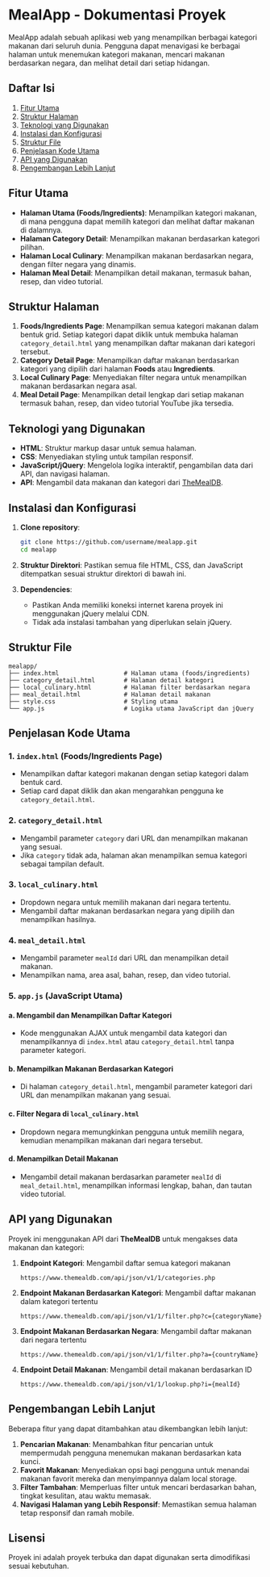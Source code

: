 # MealApp - Dokumentasi Proyek

MealApp adalah sebuah aplikasi web yang menampilkan berbagai kategori makanan dari seluruh dunia. Pengguna dapat menavigasi ke berbagai halaman untuk menemukan kategori makanan, mencari makanan berdasarkan negara, dan melihat detail dari setiap hidangan.

## Daftar Isi

1. [Fitur Utama](#fitur-utama)
2. [Struktur Halaman](#struktur-halaman)
3. [Teknologi yang Digunakan](#teknologi-yang-digunakan)
4. [Instalasi dan Konfigurasi](#instalasi-dan-konfigurasi)
5. [Struktur File](#struktur-file)
6. [Penjelasan Kode Utama](#penjelasan-kode-utama)
7. [API yang Digunakan](#api-yang-digunakan)
8. [Pengembangan Lebih Lanjut](#pengembangan-lebih-lanjut)

## Fitur Utama

- **Halaman Utama (Foods/Ingredients)**: Menampilkan kategori makanan, di mana pengguna dapat memilih kategori dan melihat daftar makanan di dalamnya.
- **Halaman Category Detail**: Menampilkan makanan berdasarkan kategori pilihan.
- **Halaman Local Culinary**: Menampilkan makanan berdasarkan negara, dengan filter negara yang dinamis.
- **Halaman Meal Detail**: Menampilkan detail makanan, termasuk bahan, resep, dan video tutorial.

## Struktur Halaman

1. **Foods/Ingredients Page**: Menampilkan semua kategori makanan dalam bentuk grid. Setiap kategori dapat diklik untuk membuka halaman `category_detail.html` yang menampilkan daftar makanan dari kategori tersebut.
2. **Category Detail Page**: Menampilkan daftar makanan berdasarkan kategori yang dipilih dari halaman **Foods** atau **Ingredients**.
3. **Local Culinary Page**: Menyediakan filter negara untuk menampilkan makanan berdasarkan negara asal.
4. **Meal Detail Page**: Menampilkan detail lengkap dari setiap makanan termasuk bahan, resep, dan video tutorial YouTube jika tersedia.

## Teknologi yang Digunakan

- **HTML**: Struktur markup dasar untuk semua halaman.
- **CSS**: Menyediakan styling untuk tampilan responsif.
- **JavaScript/jQuery**: Mengelola logika interaktif, pengambilan data dari API, dan navigasi halaman.
- **API**: Mengambil data makanan dan kategori dari [TheMealDB](https://www.themealdb.com/).

## Instalasi dan Konfigurasi

1. **Clone repository**:
   ```bash
   git clone https://github.com/username/mealapp.git
   cd mealapp
   ```

2. **Struktur Direktori**:
   Pastikan semua file HTML, CSS, dan JavaScript ditempatkan sesuai struktur direktori di bawah ini.

3. **Dependencies**:
   - Pastikan Anda memiliki koneksi internet karena proyek ini menggunakan jQuery melalui CDN.
   - Tidak ada instalasi tambahan yang diperlukan selain jQuery.

## Struktur File

```
mealapp/
├── index.html                  # Halaman utama (foods/ingredients)
├── category_detail.html        # Halaman detail kategori
├── local_culinary.html         # Halaman filter berdasarkan negara
├── meal_detail.html            # Halaman detail makanan
├── style.css                   # Styling utama
└── app.js                      # Logika utama JavaScript dan jQuery
```

## Penjelasan Kode Utama

### 1. `index.html` (Foods/Ingredients Page)
   - Menampilkan daftar kategori makanan dengan setiap kategori dalam bentuk card.
   - Setiap card dapat diklik dan akan mengarahkan pengguna ke `category_detail.html`.

### 2. `category_detail.html`
   - Mengambil parameter `category` dari URL dan menampilkan makanan yang sesuai.
   - Jika `category` tidak ada, halaman akan menampilkan semua kategori sebagai tampilan default.

### 3. `local_culinary.html`
   - Dropdown negara untuk memilih makanan dari negara tertentu.
   - Mengambil daftar makanan berdasarkan negara yang dipilih dan menampilkan hasilnya.

### 4. `meal_detail.html`
   - Mengambil parameter `mealId` dari URL dan menampilkan detail makanan.
   - Menampilkan nama, area asal, bahan, resep, dan video tutorial.

### 5. `app.js` (JavaScript Utama)

#### a. Mengambil dan Menampilkan Daftar Kategori
   - Kode menggunakan AJAX untuk mengambil data kategori dan menampilkannya di `index.html` atau `category_detail.html` tanpa parameter kategori.

#### b. Menampilkan Makanan Berdasarkan Kategori
   - Di halaman `category_detail.html`, mengambil parameter kategori dari URL dan menampilkan makanan yang sesuai.

#### c. Filter Negara di `local_culinary.html`
   - Dropdown negara memungkinkan pengguna untuk memilih negara, kemudian menampilkan makanan dari negara tersebut.

#### d. Menampilkan Detail Makanan
   - Mengambil detail makanan berdasarkan parameter `mealId` di `meal_detail.html`, menampilkan informasi lengkap, bahan, dan tautan video tutorial.

## API yang Digunakan

Proyek ini menggunakan API dari **TheMealDB** untuk mengakses data makanan dan kategori:

1. **Endpoint Kategori**: Mengambil daftar semua kategori makanan
   ```
   https://www.themealdb.com/api/json/v1/1/categories.php
   ```

2. **Endpoint Makanan Berdasarkan Kategori**: Mengambil daftar makanan dalam kategori tertentu
   ```
   https://www.themealdb.com/api/json/v1/1/filter.php?c={categoryName}
   ```

3. **Endpoint Makanan Berdasarkan Negara**: Mengambil daftar makanan dari negara tertentu
   ```
   https://www.themealdb.com/api/json/v1/1/filter.php?a={countryName}
   ```

4. **Endpoint Detail Makanan**: Mengambil detail makanan berdasarkan ID
   ```
   https://www.themealdb.com/api/json/v1/1/lookup.php?i={mealId}
   ```

## Pengembangan Lebih Lanjut

Beberapa fitur yang dapat ditambahkan atau dikembangkan lebih lanjut:

1. **Pencarian Makanan**: Menambahkan fitur pencarian untuk mempermudah pengguna menemukan makanan berdasarkan kata kunci.
2. **Favorit Makanan**: Menyediakan opsi bagi pengguna untuk menandai makanan favorit mereka dan menyimpannya dalam local storage.
3. **Filter Tambahan**: Memperluas filter untuk mencari berdasarkan bahan, tingkat kesulitan, atau waktu memasak.
4. **Navigasi Halaman yang Lebih Responsif**: Memastikan semua halaman tetap responsif dan ramah mobile.

## Lisensi

Proyek ini adalah proyek terbuka dan dapat digunakan serta dimodifikasi sesuai kebutuhan.